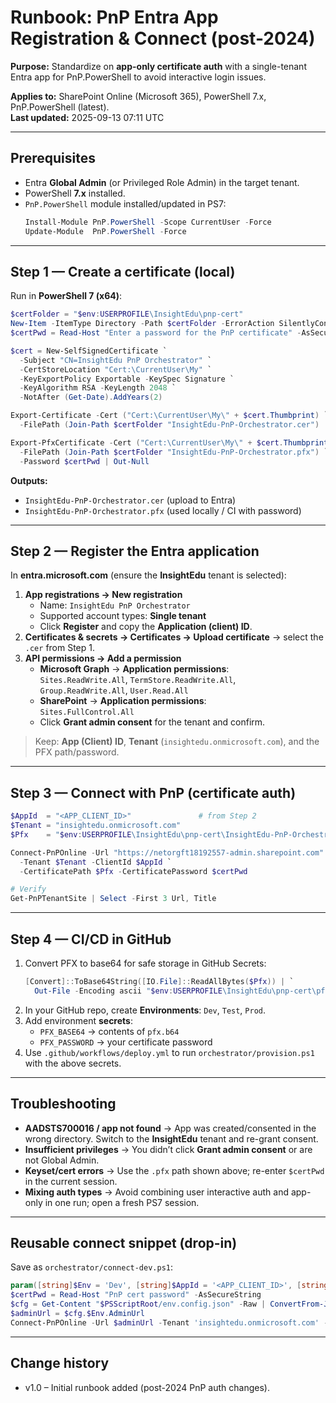 # Runbook: PnP Entra App Registration & Connect (post-2024)

**Purpose:** Standardize on **app-only certificate auth** with a single-tenant Entra app for PnP.PowerShell to avoid interactive login issues.

**Applies to:** SharePoint Online (Microsoft 365), PowerShell 7.x, PnP.PowerShell (latest).  
**Last updated:** 2025-09-13 07:11 UTC

---

## Prerequisites
- Entra **Global Admin** (or Privileged Role Admin) in the target tenant.
- PowerShell **7.x** installed.
- `PnP.PowerShell` module installed/updated in PS7:
  ```powershell
  Install-Module PnP.PowerShell -Scope CurrentUser -Force
  Update-Module  PnP.PowerShell -Force
  ```

---

## Step 1 — Create a certificate (local)
Run in **PowerShell 7 (x64)**:

```powershell
$certFolder = "$env:USERPROFILE\InsightEdu\pnp-cert"
New-Item -ItemType Directory -Path $certFolder -ErrorAction SilentlyContinue | Out-Null
$certPwd = Read-Host "Enter a password for the PnP certificate" -AsSecureString

$cert = New-SelfSignedCertificate `
  -Subject "CN=InsightEdu PnP Orchestrator" `
  -CertStoreLocation "Cert:\CurrentUser\My" `
  -KeyExportPolicy Exportable -KeySpec Signature `
  -KeyAlgorithm RSA -KeyLength 2048 `
  -NotAfter (Get-Date).AddYears(2)

Export-Certificate -Cert ("Cert:\CurrentUser\My\" + $cert.Thumbprint) `
  -FilePath (Join-Path $certFolder "InsightEdu-PnP-Orchestrator.cer") | Out-Null

Export-PfxCertificate -Cert ("Cert:\CurrentUser\My\" + $cert.Thumbprint) `
  -FilePath (Join-Path $certFolder "InsightEdu-PnP-Orchestrator.pfx") `
  -Password $certPwd | Out-Null
```

**Outputs:**
- `InsightEdu-PnP-Orchestrator.cer` (upload to Entra)
- `InsightEdu-PnP-Orchestrator.pfx` (used locally / CI with password)

---

## Step 2 — Register the Entra application
In **entra.microsoft.com** (ensure the **InsightEdu** tenant is selected):

1. **App registrations → New registration**  
   - Name: `InsightEdu PnP Orchestrator`  
   - Supported account types: **Single tenant**  
   - Click **Register** and copy the **Application (client) ID**.
2. **Certificates & secrets → Certificates → Upload certificate** → select the `.cer` from Step 1.
3. **API permissions → Add a permission**  
   - **Microsoft Graph** → **Application permissions**:  
     `Sites.ReadWrite.All`, `TermStore.ReadWrite.All`, `Group.ReadWrite.All`, `User.Read.All`  
   - **SharePoint** → **Application permissions**:  
     `Sites.FullControl.All`  
   - Click **Grant admin consent** for the tenant and confirm.

> Keep: **App (Client) ID**, **Tenant** (`insightedu.onmicrosoft.com`), and the PFX path/password.

---

## Step 3 — Connect with PnP (certificate auth)
```powershell
$AppId  = "<APP_CLIENT_ID>"               # from Step 2
$Tenant = "insightedu.onmicrosoft.com"
$Pfx    = "$env:USERPROFILE\InsightEdu\pnp-cert\InsightEdu-PnP-Orchestrator.pfx"

Connect-PnPOnline -Url "https://netorgft18192557-admin.sharepoint.com" `
  -Tenant $Tenant -ClientId $AppId `
  -CertificatePath $Pfx -CertificatePassword $certPwd

# Verify
Get-PnPTenantSite | Select -First 3 Url, Title
```

---

## Step 4 — CI/CD in GitHub
1. Convert PFX to base64 for safe storage in GitHub Secrets:
   ```powershell
   [Convert]::ToBase64String([IO.File]::ReadAllBytes($Pfx)) | `
     Out-File -Encoding ascii "$env:USERPROFILE\InsightEdu\pnp-cert\pfx.b64"
   ```
2. In your GitHub repo, create **Environments**: `Dev`, `Test`, `Prod`.
3. Add environment **secrets**:  
   - `PFX_BASE64` → contents of `pfx.b64`  
   - `PFX_PASSWORD` → your certificate password
4. Use `.github/workflows/deploy.yml` to run `orchestrator/provision.ps1` with the above secrets.

---

## Troubleshooting
- **AADSTS700016 / app not found** → App was created/consented in the wrong directory. Switch to the **InsightEdu** tenant and re-grant consent.
- **Insufficient privileges** → You didn’t click **Grant admin consent** or are not Global Admin.
- **Keyset/cert errors** → Use the `.pfx` path shown above; re-enter `$certPwd` in the current session.
- **Mixing auth types** → Avoid combining user interactive auth and app-only in one run; open a fresh PS7 session.

---

## Reusable connect snippet (drop-in)
Save as `orchestrator/connect-dev.ps1`:
```powershell
param([string]$Env = 'Dev', [string]$AppId = '<APP_CLIENT_ID>', [string]$PfxPath = "$env:USERPROFILE\InsightEdu\pnp-cert\InsightEdu-PnP-Orchestrator.pfx")
$certPwd = Read-Host "PnP cert password" -AsSecureString
$cfg = Get-Content "$PSScriptRoot/env.config.json" -Raw | ConvertFrom-Json
$adminUrl = $cfg.$Env.AdminUrl
Connect-PnPOnline -Url $adminUrl -Tenant 'insightedu.onmicrosoft.com' -ClientId $AppId -CertificatePath $PfxPath -CertificatePassword $certPwd
```

---

## Change history
- v1.0 – Initial runbook added (post-2024 PnP auth changes).
